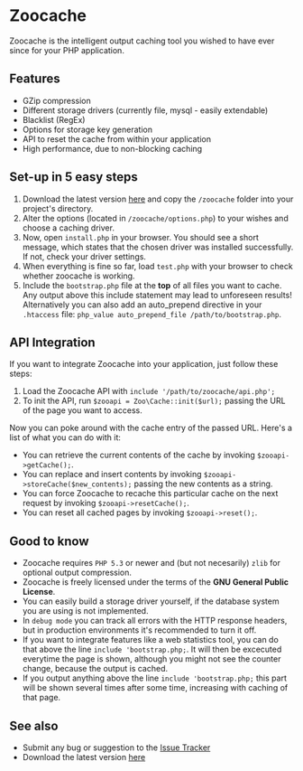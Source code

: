 # Zoocache #
Zoocache is the intelligent output caching tool you wished to have ever since for your PHP application.

## Features ##
+ GZip compression
+ Different storage drivers (currently file, mysql - easily extendable)
+ Blacklist (RegEx)
+ Options for storage key generation
+ API to reset the cache from within your application
+ High performance, due to non-blocking caching

## Set-up in 5 easy steps ##
1. Download the latest version [here](http://github.com/marcelklehr/zoocache/tags) and copy the `/zoocache` folder into your project's directory.  
2. Alter the options (located in `/zoocache/options.php`) to your wishes and choose a caching driver.  
3. Now, open `install.php` in your browser. You should see a short message, which states that the chosen driver was installed successfully. If not, check your driver settings.  
4. When everything is fine so far, load `test.php` with your browser to check whether zoocache is working.
5. Include the `bootstrap.php` file at the **top** of all files you want to cache. Any output above this include statement may lead to unforeseen results! Alternatively you can also add an auto_prepend directive in your `.htaccess` file: `php_value auto_prepend_file /path/to/bootstrap.php`.

## API Integration ##
If you want to integrate Zoocache into your application, just follow these steps:  
1. Load the Zoocache API with `include '/path/to/zoocache/api.php';`  
2. To init the API, run `$zooapi = Zoo\Cache::init($url);` passing the URL of the page you want to access.

Now you can poke around with the cache entry of the passed URL. Here's a list of what you can do with it:

* You can retrieve the current contents of the cache by invoking `$zooapi->getCache();`.
* You can replace and insert contents by invoking `$zooapi->storeCache($new_contents);` passing the new contents as a string.
* You can force Zoocache to recache this particular cache on the next request by invoking `$zooapi->resetCache();`.
* You can reset all cached pages by invoking `$zooapi->reset();`.
 
## Good to know ##
* Zoocache requires `PHP 5.3` or newer and (but not necesarily) `zlib` for optional output compression.
* Zoocache is freely licensed under the terms of the **GNU General Public License**.
* You can easily build a storage driver yourself, if the database system you are using is not implemented.
* In `debug mode` you can track all errors with the HTTP response headers, but in production environments it's recommended to turn it off.
* If you want to integrate features like a web statistics tool, you can do that above the line `include 'bootstrap.php;`. It will then be excecuted everytime the page is shown, although you might not see the counter change, because the output is cached.
* If you output anything above the line `include 'bootstrap.php;` this part will be shown several times after some time, increasing with caching of that page.

## See also ##
* Submit any bug or suggestion to the [Issue Tracker](http://github.com/marcelklehr/zoocache/issues)
* Download the latest version [here](https://github.com/marcelklehr/zoocache/downloads)